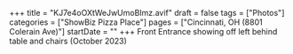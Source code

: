 +++
title = "KJ7e4oOXtWeJwUmoBImz.avif"
draft = false
tags = ["Photos"]
categories = ["ShowBiz Pizza Place"]
pages = ["Cincinnati, OH (8801 Colerain Ave)"]
startDate = ""
+++
Front Entrance showing off left behind table and chairs (October 2023)
